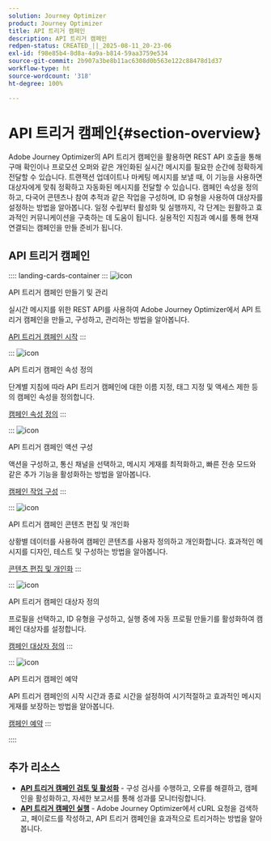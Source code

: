 ```yaml
---
solution: Journey Optimizer
product: Journey Optimizer
title: API 트리거 캠페인
description: API 트리거 캠페인
redpen-status: CREATED_||_2025-08-11_20-23-06
exl-id: f98e85b4-8d8a-4a9a-b814-59aa3759e534
source-git-commit: 2b907a3be8b11ac6308d0b563e122c88478d1d37
workflow-type: ht
source-wordcount: '318'
ht-degree: 100%

---
```


# API 트리거 캠페인{#section-overview}

Adobe Journey Optimizer의 API 트리거 캠페인을 활용하면 REST API 호출을 통해 구매 확인이나 프로모션 오퍼와 같은 개인화된 실시간 메시지를 필요한 순간에 정확하게 전달할 수 있습니다. 트랜잭션 업데이트나 마케팅 메시지를 보낼 때, 이 기능을 사용하면 대상자에게 맞춰 정확하고 자동화된 메시지를 전달할 수 있습니다. 캠페인 속성을 정의하고, 다국어 콘텐츠나 참여 추적과 같은 작업을 구성하며, ID 유형을 사용하여 대상자를 설정하는 방법을 알아봅니다. 일정 수립부터 활성화 및 실행까지, 각 단계는 원활하고 효과적인 커뮤니케이션을 구축하는 데 도움이 됩니다. 실용적인 지침과 예시를 통해 현재 연결되는 캠페인을 만들 준비가 됩니다.

## API 트리거 캠페인

:::: landing-cards-container
:::
![icon](https://cdn.experienceleague.adobe.com/icons/circle-play.svg?lang=ko)

API 트리거 캠페인 만들기 및 관리

실시간 메시지를 위한 REST API를 사용하여 Adobe Journey Optimizer에서 API 트리거 캠페인을 만들고, 구성하고, 관리하는 방법을 알아봅니다.

[API 트리거 캠페인 시작](../using/campaigns/api-triggered-campaigns.md)
:::

:::
![icon](https://cdn.experienceleague.adobe.com/icons/list-check.svg?lang=ko)

API 트리거 캠페인 속성 정의

단계별 지침에 따라 API 트리거 캠페인에 대한 이름 지정, 태그 지정 및 액세스 제한 등의 캠페인 속성을 정의합니다.

[캠페인 속성 정의](../using/campaigns/api-triggered-campaign-properties.md)
:::

:::
![icon](https://cdn.experienceleague.adobe.com/icons/gear.svg?lang=ko)

API 트리거 캠페인 액션 구성

액션을 구성하고, 통신 채널을 선택하고, 메시지 게재를 최적화하고, 빠른 전송 모드와 같은 추가 기능을 활성화하는 방법을 알아봅니다.

[캠페인 작업 구성](../using/campaigns/api-triggered-campaign-action.md)
:::

:::
![icon](https://cdn.experienceleague.adobe.com/icons/bullseye.svg?lang=ko)

API 트리거 캠페인 콘텐츠 편집 및 개인화

상황별 데이터를 사용하여 캠페인 콘텐츠를 사용자 정의하고 개인화합니다. 효과적인 메시지를 디자인, 테스트 및 구성하는 방법을 알아봅니다.

[콘텐츠 편집 및 개인화](../using/campaigns/api-triggered-campaign-content.md)
:::

:::
![icon](https://cdn.experienceleague.adobe.com/icons/users.svg?lang=ko)

API 트리거 캠페인 대상자 정의

프로필을 선택하고, ID 유형을 구성하고, 실행 중에 자동 프로필 만들기를 활성화하여 캠페인 대상자를 설정합니다.

[캠페인 대상자 정의](../using/campaigns/api-triggered-campaign-audience.md)
:::

:::
![icon](https://cdn.experienceleague.adobe.com/icons/clock.svg?lang=ko)

API 트리거 캠페인 예약

API 트리거 캠페인의 시작 시간과 종료 시간을 설정하여 시기적절하고 효과적인 메시지 게재를 보장하는 방법을 알아봅니다.

[캠페인 예약](../using/campaigns/api-triggered-campaign-schedule.md)
:::

::::


## 추가 리소스

- **[API 트리거 캠페인 검토 및 활성화](../using/campaigns/review-activate-api-triggered-campaign.md)** - 구성 검사를 수행하고, 오류를 해결하고, 캠페인을 활성화하고, 자세한 보고서를 통해 성과를 모니터링합니다.
- **[API 트리거 캠페인 실행](../using/campaigns/trigger-campaigns.md)** - Adobe Journey Optimizer에서 cURL 요청을 검색하고, 페이로드를 작성하고, API 트리거 캠페인을 효과적으로 트리거하는 방법을 알아봅니다.
